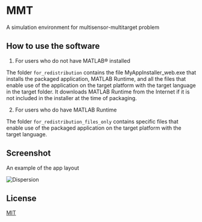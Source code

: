 # MMT
A simulation environment for multisensor-multitarget problem

## How to use the software

1. For users who do not have MATLAB® installed
 
The folder  ```for_redistribution``` contains the file MyAppInstaller_web.exe that installs the packaged application, MATLAB Runtime, and all the files that enable use of the application on the target platform with the target language in the target folder. It downloads MATLAB Runtime from the Internet if it is not included in the installer at the time of packaging.

2. For users who do have MATLAB Runtime
   
The folder ```for_redistribution_files_only``` contains specific files that enable use of the packaged application on the target platform with the target language.

## Screenshot

An example of the app layout

![Dispersion](https://user-images.githubusercontent.com/61468945/119403957-cd22a880-bce7-11eb-9c95-ed3c5af25816.png)

## License

[MIT](https://choosealicense.com/licenses/mit/)

